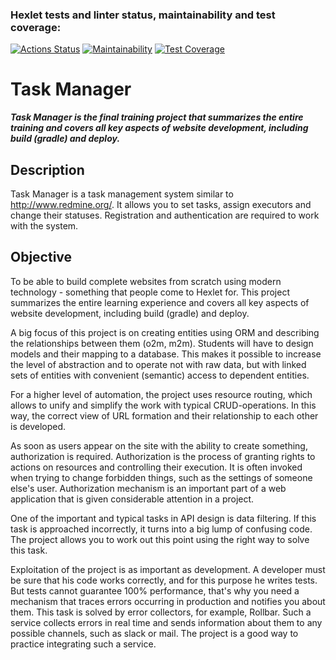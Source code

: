 ### Hexlet tests and linter status, maintainability and test coverage:
[![Actions Status](https://github.com/BOMBYASCHER/java-project-99/actions/workflows/hexlet-check.yml/badge.svg)](https://github.com/BOMBYASCHER/java-project-99/actions)
[![Maintainability](https://api.codeclimate.com/v1/badges/e695129a02d515730a5c/maintainability)](https://codeclimate.com/github/BOMBYASCHER/java-project-99/maintainability)
[![Test Coverage](https://api.codeclimate.com/v1/badges/e695129a02d515730a5c/test_coverage)](https://codeclimate.com/github/BOMBYASCHER/java-project-99/test_coverage)

# Task Manager
_**Task Manager is the final training project that summarizes the entire training and covers all key aspects of website development, including build (gradle) and deploy.**_

## Description
Task Manager is a task management system similar to http://www.redmine.org/. It allows you to set tasks, assign executors and change their statuses. Registration and authentication are required to work with the system.

## Objective
To be able to build complete websites from scratch using modern technology - something that people come to Hexlet for. This project summarizes the entire learning experience and covers all key aspects of website development, including build (gradle) and deploy.

A big focus of this project is on creating entities using ORM and describing the relationships between them (o2m, m2m). Students will have to design models and their mapping to a database. This makes it possible to increase the level of abstraction and to operate not with raw data, but with linked sets of entities with convenient (semantic) access to dependent entities.

For a higher level of automation, the project uses resource routing, which allows to unify and simplify the work with typical CRUD-operations. In this way, the correct view of URL formation and their relationship to each other is developed.

As soon as users appear on the site with the ability to create something, authorization is required. Authorization is the process of granting rights to actions on resources and controlling their execution. It is often invoked when trying to change forbidden things, such as the settings of someone else's user. Authorization mechanism is an important part of a web application that is given considerable attention in a project.

One of the important and typical tasks in API design is data filtering. If this task is approached incorrectly, it turns into a big lump of confusing code. The project allows you to work out this point using the right way to solve this task.

Exploitation of the project is as important as development. A developer must be sure that his code works correctly, and for this purpose he writes tests. But tests cannot guarantee 100% performance, that's why you need a mechanism that traces errors occurring in production and notifies you about them. This task is solved by error collectors, for example, Rollbar. Such a service collects errors in real time and sends information about them to any possible channels, such as slack or mail. The project is a good way to practice integrating such a service.